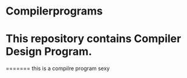 # Compilerprograms
This repository contains Compiler Design Program.
=======
=======
this is a compilre program 
sexy
